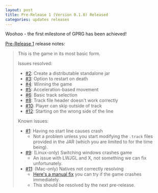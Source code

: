 ```yaml
---
layout: post
title: Pre-Release 1 (Version 0.1.0) Released
categories: updates releases
---
```


Woohoo - the first milestone of GPRG has been achieved!

[Pre-Release 1](https://github.com/NelsonCrosby/GraphPaperRaceGame/releases/tag/v0.1.0)
 release notes:

> This is the game in its most basic form.
>
> Issues resolved:
>
> - [#2]\: Create a distributable standalone jar
> - [#3]\: Option to restart on death
> - [#4]\: Winning the game
> - [#5]\: Acceleration-based movement
> - [#6]\: Basic track selection
> - [#8]\: Track file header doesn't work correctly
> - [#10]\: Player can skip outside of track
> - [#12]\: Starting on the wrong side of the line
>
> Known issues:
>
> - [#1]\: Having no start line causes crash
>     - Not a problem unless you start modifying the `.track` files provided in the JAR (which you are limited to for the time being).
> - [#9]\: (Linux-only) Switching windows crashes game
>     - An issue with LWJGL and X, not something we can fix unfortunately.
> - [#11]\: (Mac-only) Natives not correctly resolving
>     - [Here's a manual fix](https://github.com/NelsonCrosby/GraphPaperRaceGame/issues/11#issuecomment-66754937) you can try if the game crashes immediately.
>     - This should be resolved by the next pre-release.

[#1]: https://github.com/NelsonCrosby/GraphPaperRaceGame/issues/1
[#2]: https://github.com/NelsonCrosby/GraphPaperRaceGame/issues/2
[#3]: https://github.com/NelsonCrosby/GraphPaperRaceGame/issues/3
[#4]: https://github.com/NelsonCrosby/GraphPaperRaceGame/issues/4
[#5]: https://github.com/NelsonCrosby/GraphPaperRaceGame/issues/5
[#6]: https://github.com/NelsonCrosby/GraphPaperRaceGame/issues/6
[#8]: https://github.com/NelsonCrosby/GraphPaperRaceGame/issues/8
[#9]: https://github.com/NelsonCrosby/GraphPaperRaceGame/issues/9
[#10]: https://github.com/NelsonCrosby/GraphPaperRaceGame/issues/10
[#11]: https://github.com/NelsonCrosby/GraphPaperRaceGame/issues/11
[#12]: https://github.com/NelsonCrosby/GraphPaperRaceGame/issues/12
